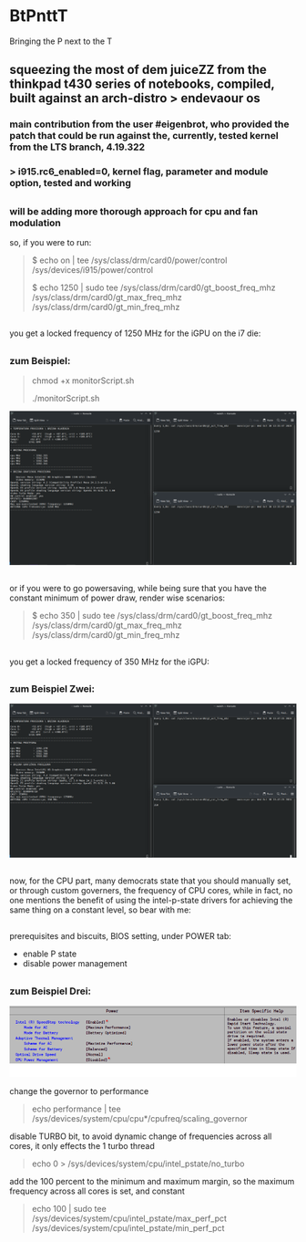 # BtPnttT
Bringing the P next to the T
## squeezing the most of dem juiceZZ from the thinkpad t430 series of notebooks, compiled, built against an arch-distro > endevaour os
### main contribution from the user #eigenbrot, who provided the patch that could be run against the, currently, tested kernel from the LTS branch, 4.19.322
### > i915.rc6_enabled=0, kernel flag, parameter and module option, tested and working
##
### will be adding more thorough approach for cpu and fan modulation
so, if you were to run:
> $ echo on | tee /sys/class/drm/card0/power/control /sys/devices/i915/power/control
> 
> $ echo 1250 | sudo tee /sys/class/drm/card0/gt_boost_freq_mhz /sys/class/drm/card0/gt_max_freq_mhz /sys/class/drm/card0/gt_min_freq_mhz
## 
you get a locked frequency of 1250 MHz for the iGPU on the i7 die:
## 
### zum Beispiel:
> chmod +x monitorScript.sh
>
> ./monitorScript.sh


<img src="ShpeelanyShecherDuo.png">

## 
or if you were to go powersaving, while being sure that you have the constant minimum of power draw, render wise scenarios:
> $ echo 350 | sudo tee /sys/class/drm/card0/gt_boost_freq_mhz /sys/class/drm/card0/gt_max_freq_mhz /sys/class/drm/card0/gt_min_freq_mhz
##
you get a locked frequency of 350 MHz for the iGPU:
##
### zum Beispiel Zwei:
<img src="ShpeelanyShecherDrei.png">

##
now, for the CPU part, many democrats state that you should manually set, or through custom governers, the frequency of CPU cores, while in fact, no one mentions the benefit of using the intel-p-state drivers for achieving the same thing on a constant level, so bear with me:

##
prerequisites and biscuits, BIOS setting, under POWER tab:
- enable P state
- disable power management

##
### zum Beispiel Drei:
<img src="ShpeelanyShecherVier.png">


change the governor to performance
> echo performance | tee /sys/devices/system/cpu/cpu*/cpufreq/scaling_governor

disable TURBO bit, to avoid dynamic change of frequencies across all cores, it only effects the 1 turbo thread
> echo 0 > /sys/devices/system/cpu/intel_pstate/no_turbo

add the 100 percent to the minimum and maximum margin, so the maximum frequency across all cores is set, and constant
> echo 100 | sudo tee /sys/devices/system/cpu/intel_pstate/max_perf_pct /sys/devices/system/cpu/intel_pstate/min_perf_pct

##
